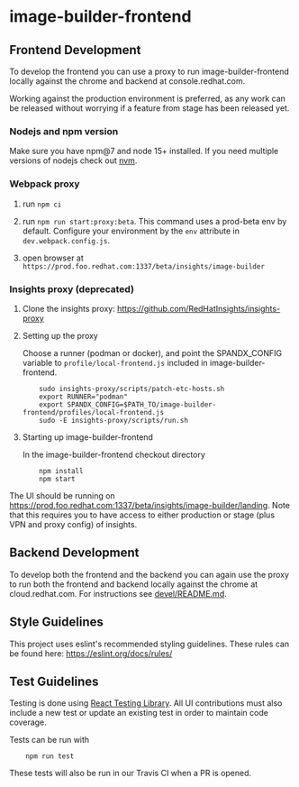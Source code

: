 # image-builder-frontend

## Frontend Development

To develop the frontend you can use a proxy to run image-builder-frontend locally
against the chrome and backend at console.redhat.com.

Working against the production environment is preferred, as any work can be released without
worrying if a feature from stage has been released yet.

### Nodejs and npm version

Make sure you have npm@7 and node 15+ installed. If you need multiple versions of nodejs check out [nvm](https://github.com/nvm-sh/nvm).

### Webpack proxy

1. run `npm ci`

2. run `npm run start:proxy:beta`. This command uses a prod-beta env by default. Configure your
   environment by the `env` attribute in `dev.webpack.config.js`.

3. open browser at `https://prod.foo.redhat.com:1337/beta/insights/image-builder`

### Insights proxy (deprecated)

1. Clone the insights proxy: https://github.com/RedHatInsights/insights-proxy

2. Setting up the proxy

    Choose a runner (podman or docker), and point the SPANDX_CONFIG variable to
    `profile/local-frontend.js` included in image-builder-frontend.

    ```
        sudo insights-proxy/scripts/patch-etc-hosts.sh
        export RUNNER="podman"
        export SPANDX_CONFIG=$PATH_TO/image-builder-frontend/profiles/local-frontend.js
        sudo -E insights-proxy/scripts/run.sh
    ```

3. Starting up image-builder-frontend

    In the image-builder-frontend checkout directory

    ```
        npm install
        npm start
    ```

The UI should be running on
https://prod.foo.redhat.com:1337/beta/insights/image-builder/landing.
Note that this requires you to have access to either production or stage (plus VPN and proxy config) of insights.

## Backend Development

To develop both the frontend and the backend you can again use the proxy to run both the
frontend and backend locally against the chrome at cloud.redhat.com. For instructions
see [devel/README.md](devel/README.md).


## Style Guidelines

This project uses eslint's recommended styling guidelines. These rules can be found here:
https://eslint.org/docs/rules/


## Test Guidelines

Testing is done using [React Testing Library](https://testing-library.com/docs/react-testing-library/intro). 
All UI contributions must also include a new test or update an existing test in order to maintain code coverage.

Tests can be run with
```
    npm run test
```

These tests will also be run in our Travis CI when a PR is opened.
